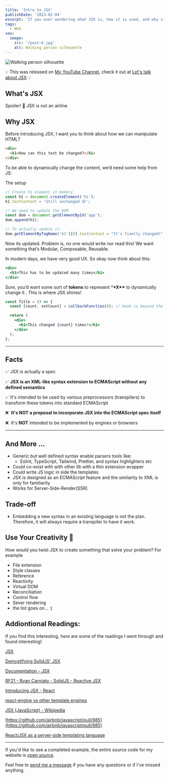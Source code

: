 ```yaml
---
title: 'Intro to JSX'
publishDate: '2023-02-04'
excerpt: 'If you ever wondering what JSX is, how it is used, and why it was created. You might find this article useful'
tags:
  - Web
seo:
  image:
    src: '/post-6.jpg'
    alt: Walking person silhouette
---
```


![Walking person silhouette](/post-6.jpg)

💡 This was released on [My YouTube Channel](https://www.youtube.com/@lauwangtatbrian), check it out at [Let's talk about JSX](https://www.youtube.com/watch?v=lt9ACV8yzo8&t=38s) 💡

## What's JSX

Spoiler! 👻 JSX is not an airline

## Why JSX

Before introducing JSX, I want you to think about how we can manipulate HTML?

```html
<div>
  <h1>How can this text be changed?</h1>
</div>
```

To be able to dynamically change the content, we’d need some help from JS:

The setup

```js
// Create h1 element in memory
const h1 = document.createElement('hi');
h1.textContent = 'Still unchanged 😢';

// We need to update the DOM
const dom = document.getElementById('app');
dom.append(h1);

// To actually update it:
dom.getElementByTagName('h1')[0].textContent = "It's fianlly changed!";
```

Now its updated. Problem is, no one would write nor read this! We want something that’s Modular, Composable, Reusable.

In modern days, we have very good UX. So okay now think about this:

```jsx
<div>
  <h1>This has to be updated many times</h1>
</div>
```

Sure, you’d want some sort of **tokens** to represent \***\*X\*\*** to dynamically change it . This is where JSX shines!

```jsx
const Title = () => {
  const [count, setCount] = callbackFunction(0); // Hook is beyond the scope of JSX

  return (
    <div>
      <h1>This changed {count} times!</h1>
    </div>
  );
};
```

---

## Facts

✅ JSX is actually a spec

✅ **JSX is an XML-like syntax extension to ECMAScript without any defined semantics**

✅ It's intended to be used by various preprocessors (transpilers) to transform these tokens into standard ECMAScript

❌  **It's NOT a proposal to incorporate JSX into the ECMAScript spec itself**

❌  It's **NOT** intended to be implemented by engines or browsers

---

## And More …

- Generic but well defined syntax enable parsers tools like:
  - Eslint, TypeScript, Tailwind, Prettier, and syntax highlighters etc
- Could co-exist with with other lib with a thin extension wrapper
- Could write JS logic in side the templates
- JSX is designed as an ECMAScript feature and the similarity to XML is only for familiarity
- Works for Server-Side-Render(SSR)


## Trade-off

- Embedding a new syntax in an existing language is not the plan. Therefore, it will always require a transpiler to have it work.

## Use Your Creativity 🧠

How would you twist JSX to create something that solve your problem? For example

- File extension
- Style classes
- Reference
- Reactivity
- Virtual DOM
- Reconciliation
- Control flow
- Sever rendering
- the list goes on… :)

## Addiontional Readings:

If you find this interesting, here are some of the readings I went through and found interesting!

[JSX](https://facebook.github.io/jsx/)

[Demystifying SolidJS' JSX](https://www.youtube.com/watch?v=5du6jBlryIc&ab_channel=RyanCarniato)

[Documentation - JSX](https://www.typescriptlang.org/docs/handbook/jsx.html)

[RF21 - Ryan Carniato - SolidJS - Reactive JSX](https://www.youtube.com/watch?v=2iK9zzhSKo4&ab_channel=ReactFinland)

[Introducing JSX - React](https://reactjs.org/docs/introducing-jsx.html)

[react-engine vs other template engines](https://stackoverflow.com/questions/32619168/react-engine-vs-other-template-engines)

[JSX (JavaScript) - Wikipedia](<https://en.wikipedia.org/wiki/JSX_(JavaScript)>)

[https://github.com/airbnb/javascript/pull/985](https://github.com/airbnb/javascript/pull/985)

[React/JSX as a server-side templating language](https://kentcdodds.com/blog/react-jsx-as-a-server-side-templating-language)

---

If you'd like to see a completed example, the entire source code for my website is [open source](https://github.com/wtLau).

Feel free to [send me a message](https://www.brian-lau.ca/contact) if you have any questions or if I've missed anything.
